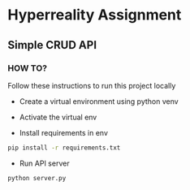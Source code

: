 # Hyperreality Assignment

## Simple CRUD API

### HOW TO?

Follow these instructions to run this project locally

- Create a virtual environment using python venv

- Activate the virtual env

- Install requirements in env

```bash
pip install -r requirements.txt
```
- Run API server
```bash
python server.py
```